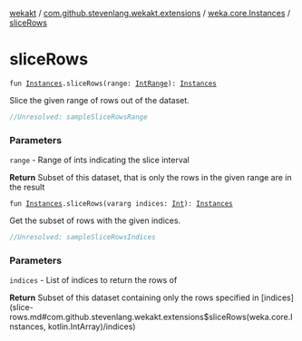 [wekakt](../../index.md) / [com.github.stevenlang.wekakt.extensions](../index.md) / [weka.core.Instances](index.md) / [sliceRows](./slice-rows.md)

# sliceRows

`fun `[`Instances`](http://weka.sourceforge.net/doc.stable/weka/core/Instances.html)`.sliceRows(range: `[`IntRange`](https://kotlinlang.org/api/latest/jvm/stdlib/kotlin.ranges/-int-range/index.html)`): `[`Instances`](http://weka.sourceforge.net/doc.stable/weka/core/Instances.html)

Slice the given range of rows out of the dataset.

``` kotlin
//Unresolved: sampleSliceRowsRange
```

### Parameters

`range` - Range of ints indicating the slice interval

**Return**
Subset of this dataset, that is only the rows in the given range are in the result

`fun `[`Instances`](http://weka.sourceforge.net/doc.stable/weka/core/Instances.html)`.sliceRows(vararg indices: `[`Int`](https://kotlinlang.org/api/latest/jvm/stdlib/kotlin/-int/index.html)`): `[`Instances`](http://weka.sourceforge.net/doc.stable/weka/core/Instances.html)

Get the subset of rows with the given indices.

``` kotlin
//Unresolved: sampleSliceRowsIndices
```

### Parameters

`indices` - List of indices to return the rows of

**Return**
Subset of this dataset containing only the rows specified in [indices](slice-rows.md#com.github.stevenlang.wekakt.extensions$sliceRows(weka.core.Instances, kotlin.IntArray)/indices)

